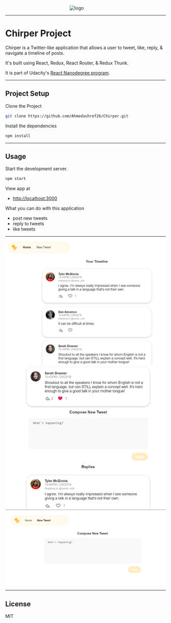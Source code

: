<img src="https://emojipedia-us.s3.dualstack.us-west-1.amazonaws.com/thumbs/160/twitter/103/baby-chick_1f424.png" alt="logo" height='200' style="margin-left: 40%"/>

---
# Chirper Project

Chirper is a Twitter-like application that allows a user to tweet, like, reply, & navigate a timeline of posts.

It's built using React, Redux, React Router, & Redux Thunk.

It is part of Udacity's [React Nanodegree program](https://www.udacity.com/course/react-nanodegree--nd019).

---
## Project Setup

Clone the Project 
```bash
git clone https://github.com/Ahmedashref26/Chirper.git
``` 
Install the dependencies 
```bash
npm install
```

---
## Usage

Start the development server.

```bash
npm start
```

View app at

- [http://localhost:3000](http://localhost:3000)

What you can do with this application

- post new tweets
- reply to tweets
- like tweets

[![Chirper](./public/img/chirper-main.png)](./public/img/chirper-main.png)
[![Chirper](./public/img/chirper-reply.png)](./public/img/chirper-reply.png)
[![Chirper](./public/img/chirper-new.png)](./public/img/chirper-new.png)

---
## License

MIT
